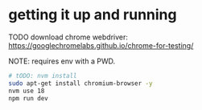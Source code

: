 
# getting it up and running

TODO download chrome webdriver: https://googlechromelabs.github.io/chrome-for-testing/

NOTE: requires env with a PWD.

```sh
# tODO: nvm install
sudo apt-get install chromium-browser -y
nvm use 18
npm run dev
```
